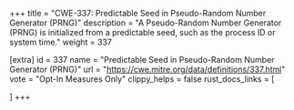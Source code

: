 +++
title = "CWE-337: Predictable Seed in Pseudo-Random Number Generator (PRNG)"
description	= "A Pseudo-Random Number Generator (PRNG) is initialized from a predictable seed, such as the process ID or system time."
weight = 337

[extra]
id = 337
name = "Predictable Seed in Pseudo-Random Number Generator (PRNG)"
url = "https://cwe.mitre.org/data/definitions/337.html"
vote = "Opt-In Measures Only"
clippy_helps = false
rust_docs_links = [
	
]
+++

